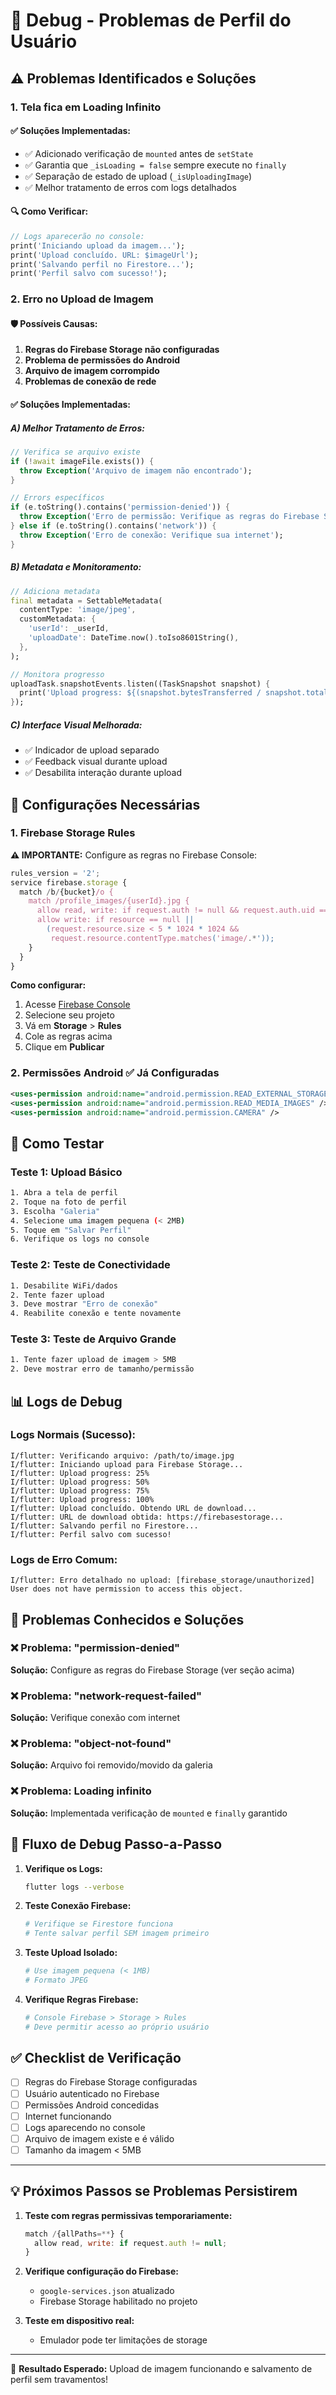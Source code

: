 # 🐛 Debug - Problemas de Perfil do Usuário

## ⚠️ Problemas Identificados e Soluções

### 1. **Tela fica em Loading Infinito**

#### ✅ **Soluções Implementadas:**

- ✅ Adicionado verificação de `mounted` antes de `setState`
- ✅ Garantia que `_isLoading = false` sempre execute no `finally`
- ✅ Separação de estado de upload (`_isUploadingImage`)
- ✅ Melhor tratamento de erros com logs detalhados

#### 🔍 **Como Verificar:**

```dart
// Logs aparecerão no console:
print('Iniciando upload da imagem...');
print('Upload concluído. URL: $imageUrl');
print('Salvando perfil no Firestore...');
print('Perfil salvo com sucesso!');
```

### 2. **Erro no Upload de Imagem**

#### 🛡️ **Possíveis Causas:**

1. **Regras do Firebase Storage não configuradas**
2. **Problema de permissões do Android**
3. **Arquivo de imagem corrompido**
4. **Problemas de conexão de rede**

#### ✅ **Soluções Implementadas:**

##### A) **Melhor Tratamento de Erros:**

```dart
// Verifica se arquivo existe
if (!await imageFile.exists()) {
  throw Exception('Arquivo de imagem não encontrado');
}

// Errors específicos
if (e.toString().contains('permission-denied')) {
  throw Exception('Erro de permissão: Verifique as regras do Firebase Storage');
} else if (e.toString().contains('network')) {
  throw Exception('Erro de conexão: Verifique sua internet');
}
```

##### B) **Metadata e Monitoramento:**

```dart
// Adiciona metadata
final metadata = SettableMetadata(
  contentType: 'image/jpeg',
  customMetadata: {
    'userId': _userId,
    'uploadDate': DateTime.now().toIso8601String(),
  },
);

// Monitora progresso
uploadTask.snapshotEvents.listen((TaskSnapshot snapshot) {
  print('Upload progress: ${(snapshot.bytesTransferred / snapshot.totalBytes) * 100}%');
});
```

##### C) **Interface Visual Melhorada:**

- ✅ Indicador de upload separado
- ✅ Feedback visual durante upload
- ✅ Desabilita interação durante upload

## 🔧 **Configurações Necessárias**

### 1. **Firebase Storage Rules**

**⚠️ IMPORTANTE:** Configure as regras no Firebase Console:

```javascript
rules_version = '2';
service firebase.storage {
  match /b/{bucket}/o {
    match /profile_images/{userId}.jpg {
      allow read, write: if request.auth != null && request.auth.uid == userId;
      allow write: if resource == null ||
        (request.resource.size < 5 * 1024 * 1024 &&
         request.resource.contentType.matches('image/.*'));
    }
  }
}
```

**Como configurar:**

1. Acesse [Firebase Console](https://console.firebase.google.com)
2. Selecione seu projeto
3. Vá em **Storage** > **Rules**
4. Cole as regras acima
5. Clique em **Publicar**

### 2. **Permissões Android** ✅ Já Configuradas

```xml
<uses-permission android:name="android.permission.READ_EXTERNAL_STORAGE" />
<uses-permission android:name="android.permission.READ_MEDIA_IMAGES" />
<uses-permission android:name="android.permission.CAMERA" />
```

## 🧪 **Como Testar**

### Teste 1: Upload Básico

```bash
1. Abra a tela de perfil
2. Toque na foto de perfil
3. Escolha "Galeria"
4. Selecione uma imagem pequena (< 2MB)
5. Toque em "Salvar Perfil"
6. Verifique os logs no console
```

### Teste 2: Teste de Conectividade

```bash
1. Desabilite WiFi/dados
2. Tente fazer upload
3. Deve mostrar "Erro de conexão"
4. Reabilite conexão e tente novamente
```

### Teste 3: Teste de Arquivo Grande

```bash
1. Tente fazer upload de imagem > 5MB
2. Deve mostrar erro de tamanho/permissão
```

## 📊 **Logs de Debug**

### Logs Normais (Sucesso):

```
I/flutter: Verificando arquivo: /path/to/image.jpg
I/flutter: Iniciando upload para Firebase Storage...
I/flutter: Upload progress: 25%
I/flutter: Upload progress: 50%
I/flutter: Upload progress: 75%
I/flutter: Upload progress: 100%
I/flutter: Upload concluído. Obtendo URL de download...
I/flutter: URL de download obtida: https://firebasestorage...
I/flutter: Salvando perfil no Firestore...
I/flutter: Perfil salvo com sucesso!
```

### Logs de Erro Comum:

```
I/flutter: Erro detalhado no upload: [firebase_storage/unauthorized] User does not have permission to access this object.
```

## 🚨 **Problemas Conhecidos e Soluções**

### ❌ Problema: "permission-denied"

**Solução:** Configure as regras do Firebase Storage (ver seção acima)

### ❌ Problema: "network-request-failed"

**Solução:** Verifique conexão com internet

### ❌ Problema: "object-not-found"

**Solução:** Arquivo foi removido/movido da galeria

### ❌ Problema: Loading infinito

**Solução:** Implementada verificação de `mounted` e `finally` garantido

## 🔄 **Fluxo de Debug Passo-a-Passo**

1. **Verifique os Logs:**

   ```bash
   flutter logs --verbose
   ```

2. **Teste Conexão Firebase:**

   ```bash
   # Verifique se Firestore funciona
   # Tente salvar perfil SEM imagem primeiro
   ```

3. **Teste Upload Isolado:**

   ```bash
   # Use imagem pequena (< 1MB)
   # Formato JPEG
   ```

4. **Verifique Regras Firebase:**
   ```bash
   # Console Firebase > Storage > Rules
   # Deve permitir acesso ao próprio usuário
   ```

## ✅ **Checklist de Verificação**

- [ ] Regras do Firebase Storage configuradas
- [ ] Usuário autenticado no Firebase
- [ ] Permissões Android concedidas
- [ ] Internet funcionando
- [ ] Logs aparecendo no console
- [ ] Arquivo de imagem existe e é válido
- [ ] Tamanho da imagem < 5MB

---

## 💡 **Próximos Passos se Problemas Persistirem**

1. **Teste com regras permissivas temporariamente:**

   ```javascript
   match /{allPaths=**} {
     allow read, write: if request.auth != null;
   }
   ```

2. **Verifique configuração do Firebase:**

   - `google-services.json` atualizado
   - Firebase Storage habilitado no projeto

3. **Teste em dispositivo real:**
   - Emulador pode ter limitações de storage

---

🎯 **Resultado Esperado:** Upload de imagem funcionando e salvamento de perfil sem travamentos!
